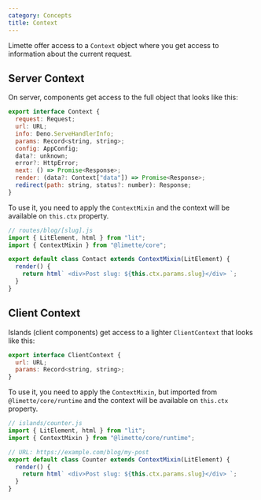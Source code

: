 ```yaml
---
category: Concepts
title: Context
---
```


Limette offer access to a `Context` object where you get access to information about the current request.

## Server Context

On server, components get access to the full object that looks like this:

```js
export interface Context {
  request: Request;
  url: URL;
  info: Deno.ServeHandlerInfo;
  params: Record<string, string>;
  config: AppConfig;
  data?: unknown;
  error?: HttpError;
  next: () => Promise<Response>;
  render: (data?: Context["data"]) => Promise<Response>;
  redirect(path: string, status?: number): Response;
}
```

To use it, you need to apply the `ContextMixin` and the context will be available on `this.ctx` property.

```js
// routes/blog/[slug].js
import { LitElement, html } from "lit";
import { ContextMixin } from "@limette/core";

export default class Contact extends ContextMixin(LitElement) {
  render() {
    return html` <div>Post slug: ${this.ctx.params.slug}</div> `;
  }
}
```

## Client Context

Islands (client components) get access to a lighter `ClientContext` that looks like this:

```js
export interface ClientContext {
  url: URL;
  params: Record<string, string>;
}
```

To use it, you need to apply the `ContextMixin`, but imported from `@limette/core/runtime` and the context will be available on `this.ctx` property.

```js
// islands/counter.js
import { LitElement, html } from "lit";
import { ContextMixin } from "@limette/core/runtime";

// URL: https://example.com/blog/my-post
export default class Counter extends ContextMixin(LitElement) {
  render() {
    return html` <div>Post slug: ${this.ctx.params.slug}</div> `;
  }
}
```
